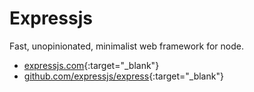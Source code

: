 # Expressjs

Fast, unopinionated, minimalist web framework for node.

- [expressjs.com](https://expressjs.com/){:target="_blank"}
- [github.com/expressjs/express](https://github.com/expressjs/express){:target="_blank"}
